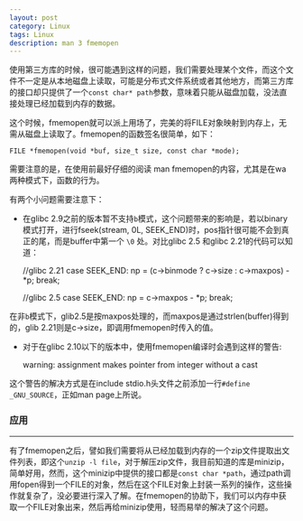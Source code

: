 ```yaml
---
layout: post
category: Linux
tags: Linux
description: man 3 fmemopen
---
```


使用第三方库的时候，很可能遇到这样的问题，我们需要处理某个文件，而这个文件不一定是从本地磁盘上读取，可能是分布式文件系统或者其他地方，而第三方库的接口却只提供了一个`const char* path`参数，意味着只能从磁盘加载，没法直接处理已经加载到内存的数据。

这个时候，fmemopen就可以派上用场了，完美的将FILE对象映射到内存上，无需从磁盘上读取了。fmemopen的函数签名很简单，如下：

    FILE *fmemopen(void *buf, size_t size, const char *mode);

需要注意的是，在使用前最好仔细的阅读 man fmemopen的内容，尤其是在wa两种模式下，函数的行为。

有两个小问题需要注意下：

* 在glibc 2.9之前的版本暂不支持`b`模式，这个问题带来的影响是，若以binary模式打开，进行fseek(stream, 0L, SEEK_END)时，pos指针很可能不会到真正的尾，而是buffer中第一个 `\0` 处。对比glibc 2.5 和glibc 2.21的代码可以知道：


    //glibc 2.21
    case SEEK_END:
      np = (c->binmode ? c->size : c->maxpos) - *p;
      break;


    //glibc 2.5
    case SEEK_END:
      np = c->maxpos - *p;
      break;

在非`b`模式下，glib2.5是按maxpos处理的，而maxpos是通过strlen(buffer)得到的，glib 2.21则是c->size，即调用fmemopen时传入的值。


* 对于在glibc 2.10以下的版本中，使用fmemopen编译时会遇到这样的警告:

    warning: assignment makes pointer from integer without a cast

这个警告的解决方式是在include stdio.h头文件之前添加一行`#define _GNU_SOURCE`，正如man page上所说。

### 应用
--------------

有了fmemopen之后，譬如我们需要将从已经加载到内存的一个zip文件提取出文件列表，即这个`unzip -l file`，对于解压zip文件，我目前知道的库是minizip，简单好用，然而，这个minizip中提供的接口都是`const char *path`，通过path调用fopen得到一个FILE的对象，然后在这个FILE对象上封装一系列的操作，这些操作就复杂了，没必要进行深入了解。在fmemopen的协助下，我们可以内存中获取一个FILE对象出来，然后再给minizip使用，轻而易举的解决了这个问题。


